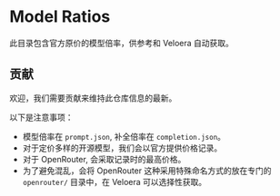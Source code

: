 # Model Ratios

此目录包含官方原价的模型倍率，供参考和 Veloera 自动获取。

## 贡献

欢迎，我们需要贡献来维持此仓库信息的最新。

以下是注意事项：

- 模型倍率在 `prompt.json`, 补全倍率在 `completion.json`。
- 对于定价多样的开源模型，我们会以官方提供价格记录。
- 对于 OpenRouter, 会采取记录时的最高价格。
- 为了避免混乱，会将 OpenRouter 这种采用特殊命名方式的放在专门的 `openrouter/` 目录中，在 Veloera 可以选择性获取。
